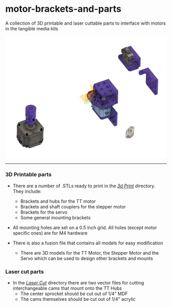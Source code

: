 # motor-brackets-and-parts
 A collection of 3D printable and laser cuttable parts to interface with motors in the tangible media kits

![Screenshot](/Images/Brackets.jpg)

----

### 3D Printable parts

- There are a number of .STLs ready to print in the [*3d Print*](/Brackets/3D%20Print) directory. They include:
    - Brackets and hubs for the TT motor
    - Brackets  and shaft couplers for the stepper motor
    - Brackets for the servo
    - Some general mounting brackets

- All mounting holes are set on a 0.5 inch grid. All holes (except motor specific ones) are for M4 hardware
- There is also a fusion file that contains all models for easy modification
    - There are 3D models for the TT Motor, the Stepper Motor and the Servo which can be used to design other brackets and mounts

### Laser cut parts

- In the [*Laser Cut*](/Brackets/Laser%20Cut) directory there are two vector files for cutting interchangeable cams that mount onto the TT Hubs
    - The center sprocket should be cut out of 1/4" MDF
    - The cams themselves should be cut out of 1/4" acrylic
